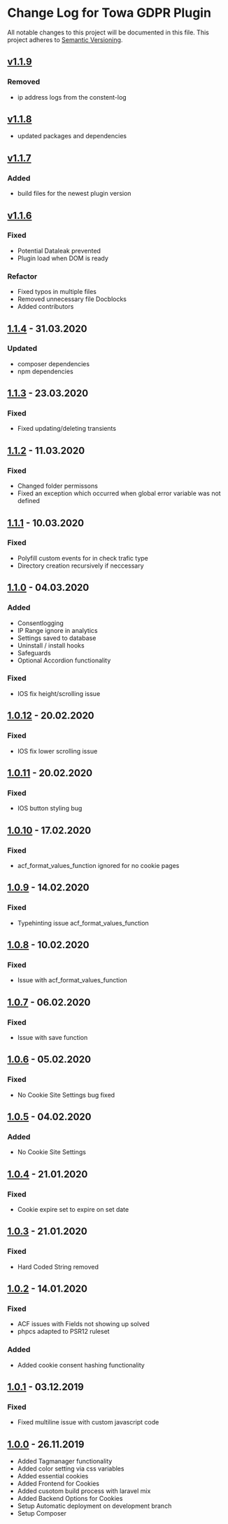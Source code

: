 # Change Log for Towa GDPR Plugin

All notable changes to this project will be documented in this file.
This project adheres to [Semantic Versioning](http://semver.org/).

## [v1.1.9]

### Removed

- ip address logs from the constent-log

## [v1.1.8]

- updated packages and dependencies

## [v1.1.7]

### Added

- build files for the newest plugin version

## [v1.1.6]

### Fixed

- Potential Dataleak prevented
- Plugin load when DOM is ready

### Refactor

- Fixed typos in multiple files
- Removed unnecessary file Docblocks
- Added contributors

## [1.1.4](https://github.com/towa-digital/towa-gdpr-plugin/tree/1.1.4) - 31.03.2020

### Updated

- composer dependencies
- npm dependencies

## [1.1.3](https://github.com/towa-digital/towa-gdpr-plugin/tree/1.1.3) - 23.03.2020

### Fixed
- Fixed updating/deleting transients

## [1.1.2](https://github.com/towa-digital/towa-gdpr-plugin/tree/1.1.2) - 11.03.2020

### Fixed
- Changed folder permissons
- Fixed an exception which occurred when global error variable was not defined 

## [1.1.1](https://github.com/towa-digital/towa-gdpr-plugin/tree/1.1.1) - 10.03.2020

### Fixed

- Polyfill custom events for in check trafic type
- Directory creation recursively if neccessary

## [1.1.0](https://github.com/towa-digital/towa-gdpr-plugin/tree/1.1.0) - 04.03.2020

### Added

- Consentlogging
- IP Range ignore in analytics
- Settings saved to database
- Uninstall / install hooks
- Safeguards
- Optional Accordion functionality

### Fixed

- IOS fix height/scrolling issue

## [1.0.12](https://github.com/towa-digital/towa-gdpr-plugin/tree/1.0.12) - 20.02.2020

### Fixed

- IOS fix lower scrolling issue

## [1.0.11](https://github.com/towa-digital/towa-gdpr-plugin/tree/1.0.11) - 20.02.2020

### Fixed

- IOS button styling bug

## [1.0.10](https://github.com/towa-digital/towa-gdpr-plugin/tree/1.0.10) - 17.02.2020

### Fixed

- acf_format_values_function ignored for no cookie pages

## [1.0.9](https://github.com/towa-digital/towa-gdpr-plugin/tree/1.0.9) - 14.02.2020

### Fixed

- Typehinting issue acf_format_values_function

## [1.0.8](https://github.com/towa-digital/towa-gdpr-plugin/tree/1.0.8) - 10.02.2020

### Fixed

- Issue with acf_format_values_function

## [1.0.7](https://github.com/towa-digital/towa-gdpr-plugin/tree/1.0.7) - 06.02.2020

### Fixed

- Issue with save function

## [1.0.6](https://github.com/towa-digital/towa-gdpr-plugin/tree/1.0.6) - 05.02.2020

### Fixed

- No Cookie Site Settings bug fixed

## [1.0.5](https://github.com/towa-digital/towa-gdpr-plugin/tree/1.0.5) - 04.02.2020

### Added

- No Cookie Site Settings

## [1.0.4](https://github.com/towa-digital/towa-gdpr-plugin/tree/1.0.4) - 21.01.2020

### Fixed

- Cookie expire set to expire on set date

## [1.0.3](https://github.com/towa-digital/towa-gdpr-plugin/tree/1.0.3) - 21.01.2020

### Fixed

- Hard Coded String removed

## [1.0.2](https://github.com/towa-digital/towa-gdpr-plugin/tree/1.0.2) - 14.01.2020

### Fixed

- ACF issues with Fields not showing up solved
- phpcs adapted to PSR12 ruleset

### Added

- Added cookie consent hashing functionality

## [1.0.1](https://github.com/towa-digital/towa-gdpr-plugin/tree/1.0.1) - 03.12.2019

### Fixed

- Fixed multiline issue with custom javascript code

## [1.0.0](https://github.com/towa-digital/towa-gdpr-plugin/tree/1.0.0) - 26.11.2019

- Added Tagmanager functionality
- Added color setting via css variables
- Added essential cookies
- Added Frontend for Cookies
- Added cusotom build process with laravel mix
- Added Backend Options for Cookies
- Setup Automatic deployment on development branch
- Setup Composer

[v1.1.9]: https://github.com/towa-digital/towa-gdpr-plugin/tree/v1.1.9
[v1.1.8]: https://github.com/towa-digital/towa-gdpr-plugin/tree/v1.1.8
[v1.1.7]: https://github.com/towa-digital/towa-gdpr-plugin/tree/v1.1.7
[v1.1.6]: https://github.com/towa-digital/towa-gdpr-plugin/tree/v1.1.6
